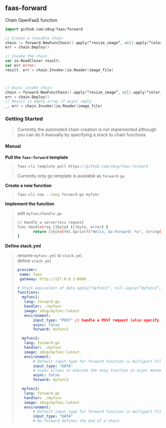 ## faas-forward
Chain OpenFaaS function

```go
import github.com/s8sg/faas/forward

// Create a reusable chain
chain := forward.NewFuncChain().apply(“resize_image”, nil).apply(“color_image”, nil).apply(“add_saturation”, nil)
err = chain.Deploy()

// Invoke the chain
var io.ReadCloser result;
var err error;
result, err = chain.Invoke((io.Reader)image_file)



// Async invoke chain
chain = forward.NewFuncChain().apply(“resize_image”, nil).apply(“color_image”, nil).apply(“add_saturation”, nil).async_apply(“upload_to_storage”, map[string]string {.”url”, “http://file-storage:8080” })
err = chain.Deploy()
// Result is empty array if async reply
_, err = chain.Invoke((io.Reader)image_file)
```

### Getting Started
> Currently the automated chain creation is not implemented although you can do it manually by specifying a stack to chain functions

#### Manual

**Pull the `faas-forward` template**
> ```go
> faas-cli template pull https://github.com/s8sg/faas-forward
> ```
> Currently only go template is available as `forward-go`
    
**Create a new function**     
> ```bash
> faas-cli new --lang forward-go myfunc
> ```
     
**Implement the function**
> edit `myfunc/handle.go`  
> ```bash
> // Handle a serverless request
> func Handle(req []byte) ([]byte, error) {
>        return []byte(fmt.Sprintf("Hello, Go-Forward: %s", string(req))), nil
> }
> ```
   
**Define stack.yml**
> rename `myfunc.yml` to `stack.yml`   
> define `stack.yml`   
>```yaml
> provider:
>  name: faas
>  gateway: http://127.0.0.1:8080
>
> # Stack equivalent of data.apply("myfunc1", nil).apply(“myfunc2”, nil).apply(“myfunc3”, nil)
> functions:
>   myfunc1:
>    lang: forward-go
>    handler: ./myfunc
>    image: s8sg/myfunc:latest
>    environment:
>        input_type: "POST" // handle a POST request (also specify the begining of chain)
>        async: false
>        forward: myfunc2
>
>   myfunc2:
>    lang: forward-go
>    handler: ./myfunc
>    image: s8sg/myfunc:latest
>    environment:
>        # Default input type for forward function is multipart file (DATA)
>        input_type: "DATA"
>        # async allows to execute the nexy function in async manner
>        async: false
>        forward: myfunc3
>
>   myfunc3:
>    lang: forward-go
>    handler: ./myfunc
>    image: s8sg/myfunc:latest
>    environment:
>        # Default input type for forward function is multipart file (DATA)
>        input_type: "DATA"
>        # No forward defines the end of a chain
>```
